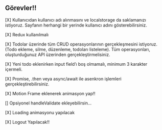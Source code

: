 ## Görevler!!
[X] Kullanıcıdan kullanıcı adı alınmasını ve localstorage da saklamanızı istiyoruz. Sayfanın herhangi bir yerinde kullanıcı adını gösterebilirsiniz.

[X] Redux kullanılmalı

[X] Todolar üzerinde tüm CRUD operasyonlarının gerçekleşmesini istiyoruz. (Todo ekleme, silme, düzenleme, todoları listeleme). Tüm operasyonları, oluşturduğunuz API üzerinden gerçekleştirmelisiniz.

[X] Yeni todo eklenirken input field’ı boş olmamalı, minimum 3 karakter içermeli.

[X] Promise, .then veya async/await ile asenkron işlemleri gerçekleştirebilirsiniz.

[X] Motion Frame eklenerek animasyon yap!!

[] Opsiyonel handleValidate ekleyebilirsin...

[X] Loading animasyonu yapılacak

[X] Logout Yapılacak!!
